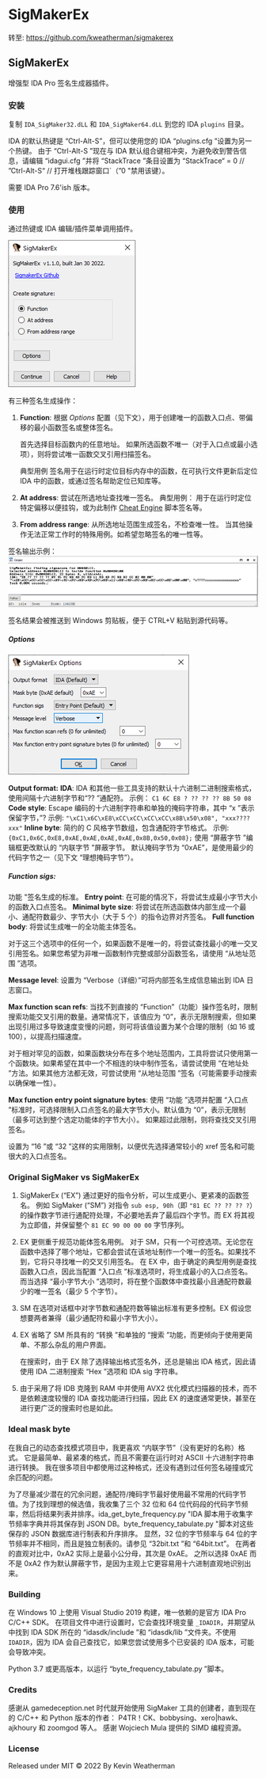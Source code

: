 # SigMakerEx
转至: https://github.com/kweatherman/sigmakerex

## SigMakerEx

增强型 IDA Pro 签名生成器插件。

### 安装

复制 `IDA_SigMaker32.dLL` 和 `IDA_SigMaker64.dLL` 到您的 IDA `plugins` 目录。

IDA 的默认热键是 “Ctrl-Alt-S”，但可以使用您的 IDA “plugins.cfg ”设置为另一个热键。
由于 “Ctrl-Alt-S ”现在与 IDA 默认组合键相冲突，为避免收到警告信息，请编辑 “idagui.cfg ”并将 “StackTrace ”条目设置为 “StackTrace“ = 0 // ”Ctrl-Alt-S“ // 打开堆栈跟踪窗口`（”0 "禁用该键）。

需要 IDA Pro 7.6'ish 版本。

### 使用
通过热键或 IDA 编辑/插件菜单调用插件。

![main](/images/main.png)

有三种签名生成操作：
 1. **Function**: 根据 *Options* 配置（见下文），用于创建唯一的函数入口点、带偏移的最小函数签名或整体签名。

    首先选择目标函数内的任意地址。
    如果所选函数不唯一（对于入口点或最小选项），则将尝试唯一函数交叉引用扫描签名。

    典型用例 签名用于在运行时定位目标内存中的函数，在可执行文件更新后定位 IDA 中的函数，或通过签名帮助定位已知库等。


2) **At address**: 尝试在所选地址查找唯一签名。
典型用例： 用于在运行时定位特定偏移以便挂钩，或为此制作 [Cheat Engine](https://www.cheatengine.org/) 脚本签名等。

3. **From address range**: 从所选地址范围生成签名，不检查唯一性。
    当其他操作无法正常工作时的特殊用例。如希望忽略签名的唯一性等。 

签名输出示例：
![minimal_func_example](/images/minimal_func_example.png)

签名结果会被推送到 Windows 剪贴板，便于 CTRL+V 粘贴到源代码等。

##### Options

![options](/images/options.png)

**Output format:**
**IDA**: IDA 和其他一些工具支持的默认十六进制二进制搜索格式，使用间隔十六进制字节和“?? ”通配符。
示例： `C1 6C E8 ? ?? ?? ?? 8B 50 08`
**Code style**: Escape 编码的十六进制字符串和单独的掩码字符串，其中 “x ”表示保留字节，”?
示例: `"\xC1\x6C\xE8\xCC\xCC\xCC\xCC\x8B\x50\x08", "xxx????xxx"`
**Inline byte**: 简约的 C 风格字节数组，包含通配符字节格式。
示例: `{0xC1,0x6C,0xE8,0xAE,0xAE,0xAE,0xAE,0x8B,0x50,0x08};`
使用 “屏蔽字节 ”编辑框更改默认的 “内联字节 ”屏蔽字节。
默认掩码字节为 “0xAE”，是使用最少的代码字节之一（见下文 “理想掩码字节”）。

##### Function sigs: 

功能 "签名生成的标准。
**Entry point**: 在可能的情况下，将尝试生成最小字节大小的函数入口点签名。
**Minimal byte size**: 将尝试在所选函数体内部生成一个最小、通配符数最少、字节大小（大于 5 个）的指令边界对齐签名。
**Full function body**: 将尝试生成唯一的全功能主体签名。

对于这三个选项中的任何一个，如果函数不是唯一的，将尝试查找最小的唯一交叉引用签名。如果您希望为非唯一函数制作完整或部分函数签名，请使用 “从地址范围 ”选项。

**Message level**: 设置为 “Verbose（详细）”可将内部签名生成信息输出到 IDA 日志窗口。

**Max function scan refs**: 当找不到直接的 “Function”（功能）操作签名时，限制搜索功能交叉引用的数量。通常情况下，该值应为 “0”，表示无限制搜索，但如果出现引用过多导致速度变慢的问题，则可将该值设置为某个合理的限制（如 16 或 100），以提高扫描速度。

对于相对罕见的函数，如果函数块分布在多个地址范围内，工具将尝试只使用第一个函数块。如果希望在其中一个不相连的块中制作签名，请尝试使用 “在地址处 ”方法。如果其他方法都无效，可尝试使用 “从地址范围 ”签名（可能需要手动搜索以确保唯一性）。

**Max function entry point signature bytes**: 使用 “功能 ”选项并配置 “入口点 ”标准时，可选择限制入口点签名的最大字节大小。默认值为 “0”，表示无限制（最多可达到整个选定功能体的字节大小）。
如果超过此限制，则将查找交叉引用签名。

设置为 “16 ”或 “32 ”这样的实用限制，以便优先选择通常较小的 xref 签名和可能很大的入口点签名。

### Original SigMaker vs SigMakerEx 

1. SigMakerEx (“EX”) 通过更好的指令分析，可以生成更小、更紧凑的函数签名。
   例如 SigMaker (“SM”) 对指令 `sub esp, 90h`（即 `"81 EC ?? ?? ?? ?`）的操作数字节进行通配符处理，不必要地丢弃了最后四个字节。而 EX 将其视为立即值，并保留整个 `81 EC 90 00 00 00` 字节序列。
2. EX 更侧重于规范功能体签名用例。
   对于 SM，只有一个可控选项。无论您在函数中选择了哪个地址，它都会尝试在该地址制作一个唯一的签名。如果找不到，它将只寻找唯一的交叉引用签名。
   在 EX 中，由于确定的典型用例是查找函数入口点，因此当配置 “入口点 ”标准选项时，将生成最小的入口点签名。
   而当选择 “最小字节大小 ”选项时，将在整个函数体中查找最小且通配符数最少的唯一签名（最少 5 个字节）。
3. SM 在选项对话框中对字节数和通配符数等输出标准有更多控制。EX 假设您想要两者兼得（最少通配符和最小字节大小）。
4. EX 省略了 SM 所具有的 “转换 ”和单独的 “搜索 ”功能，而更倾向于使用更简单、不那么杂乱的用户界面。

   在搜索时，由于 EX 除了选择输出格式签名外，还总是输出 IDA 格式，因此请使用 IDA 二进制搜索 “Hex ”选项和 IDA sig 字符串。
5. 由于采用了将 IDB 克隆到 RAM 中并使用 AVX2 优化模式扫描器的技术，而不是依赖速度较慢的 IDA 查找功能进行扫描，因此 EX 的速度通常更快，甚至在进行更广泛的搜索时也是如此。                                                                          

### Ideal mask byte

在我自己的动态查找模式项目中，我更喜欢 “内联字节”（没有更好的名称）格式。
它是最简单、最紧凑的格式，而且不需要在运行时对 ASCII 十六进制字符串进行转换。
我在很多项目中都使用过这种格式，还没有遇到过任何签名碰撞或冗余匹配的问题。

为了尽量减少潜在的冗余问题，通配符/掩码字节最好使用最不常用的代码字节值。为了找到理想的候选值，我收集了三个 32 位和 64 位代码段的代码字节频率，然后将结果列表并排序。ida_get_byte_frequency.py "IDA 脚本用于收集字节频率字典并将其保存到 JSON DB。byte_frequency_tabulate.py "脚本对这些保存的 JSON 数据库进行制表和升序排序。
显然，32 位的字节频率与 64 位的字节频率并不相同，而且是独立制表的。请参见 “32bit.txt ”和 “64bit.txt”。
在两者的直观对比中，0xA2 实际上是最小公分母，其次是 0xAE。
之所以选择 0xAE 而不是 0xA2 作为默认屏蔽字节，是因为主观上它更容易用十六进制直观地识别出来。

### Building

在 Windows 10 上使用 Visual Studio 2019 构建，唯一依赖的是官方 IDA Pro C/C++ SDK。
在项目文件中进行设置时，它会查找环境变量 `_IDADIR`，并期望从中找到 IDA SDK 所在的 “idasdk/include ”和 “idasdk/lib ”文件夹。不使用 `IDADIR`，因为 IDA 会自己查找它，如果您尝试使用多个已安装的 IDA 版本，可能会导致冲突。

Python 3.7 或更高版本，以运行 “byte_frequency_tabulate.py ”脚本。

### Credits

感谢从 gamedeception.net 时代就开始使用 SigMaker 工具的创建者，直到现在的 C/C++ 和 Python 版本的作者：  P4TR！CK、bobbysing、xero|hawk、ajkhoury 和 zoomgod 等人。
感谢 Wojciech Mula 提供的 SIMD 编程资源。

### License

Released under MIT © 2022 By Kevin Weatherman
